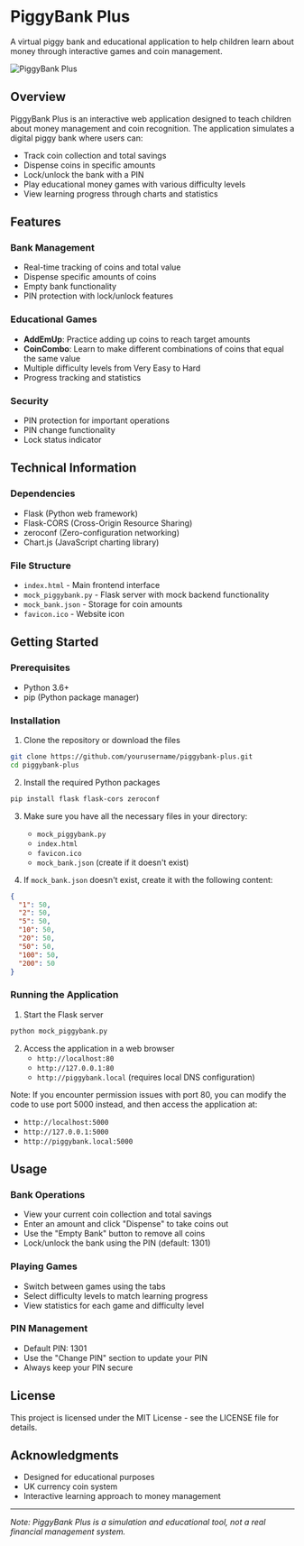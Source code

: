 # PiggyBank Plus

A virtual piggy bank and educational application to help children learn about money through interactive games and coin management.

![PiggyBank Plus](https://via.placeholder.com/800x400?text=PiggyBank+Plus)

## Overview

PiggyBank Plus is an interactive web application designed to teach children about money management and coin recognition. The application simulates a digital piggy bank where users can:

- Track coin collection and total savings
- Dispense coins in specific amounts
- Lock/unlock the bank with a PIN
- Play educational money games with various difficulty levels
- View learning progress through charts and statistics

## Features

### Bank Management
- Real-time tracking of coins and total value
- Dispense specific amounts of coins
- Empty bank functionality
- PIN protection with lock/unlock features

### Educational Games
- **AddEmUp**: Practice adding up coins to reach target amounts
- **CoinCombo**: Learn to make different combinations of coins that equal the same value
- Multiple difficulty levels from Very Easy to Hard
- Progress tracking and statistics

### Security
- PIN protection for important operations
- PIN change functionality
- Lock status indicator

## Technical Information

### Dependencies
- Flask (Python web framework)
- Flask-CORS (Cross-Origin Resource Sharing)
- zeroconf (Zero-configuration networking)
- Chart.js (JavaScript charting library)

### File Structure
- `index.html` - Main frontend interface
- `mock_piggybank.py` - Flask server with mock backend functionality
- `mock_bank.json` - Storage for coin amounts
- `favicon.ico` - Website icon

## Getting Started

### Prerequisites
- Python 3.6+
- pip (Python package manager)

### Installation

1. Clone the repository or download the files
```bash
git clone https://github.com/yourusername/piggybank-plus.git
cd piggybank-plus
```

2. Install the required Python packages
```bash
pip install flask flask-cors zeroconf
```

3. Make sure you have all the necessary files in your directory:
   - `mock_piggybank.py`
   - `index.html`
   - `favicon.ico`
   - `mock_bank.json` (create if it doesn't exist)

4. If `mock_bank.json` doesn't exist, create it with the following content:
```json
{
  "1": 50,
  "2": 50,
  "5": 50,
  "10": 50,
  "20": 50,
  "50": 50,
  "100": 50,
  "200": 50
}
```

### Running the Application

1. Start the Flask server
```bash
python mock_piggybank.py
```

2. Access the application in a web browser
   - `http://localhost:80`
   - `http://127.0.0.1:80`
   - `http://piggybank.local` (requires local DNS configuration)

Note: If you encounter permission issues with port 80, you can modify the code to use port 5000 instead, and then access the application at:
   - `http://localhost:5000`
   - `http://127.0.0.1:5000`
   - `http://piggybank.local:5000`

## Usage

### Bank Operations
- View your current coin collection and total savings
- Enter an amount and click "Dispense" to take coins out
- Use the "Empty Bank" button to remove all coins
- Lock/unlock the bank using the PIN (default: 1301)

### Playing Games
- Switch between games using the tabs
- Select difficulty levels to match learning progress
- View statistics for each game and difficulty level

### PIN Management
- Default PIN: 1301
- Use the "Change PIN" section to update your PIN
- Always keep your PIN secure

## License

This project is licensed under the MIT License - see the LICENSE file for details.

## Acknowledgments

- Designed for educational purposes
- UK currency coin system
- Interactive learning approach to money management

---

*Note: PiggyBank Plus is a simulation and educational tool, not a real financial management system.* 